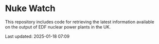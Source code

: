 # Nuke Watch

This repository includes code for retrieving the latest information available on the output of EDF nuclear power plants in the UK.

Last updated: 2025-01-18 07:09